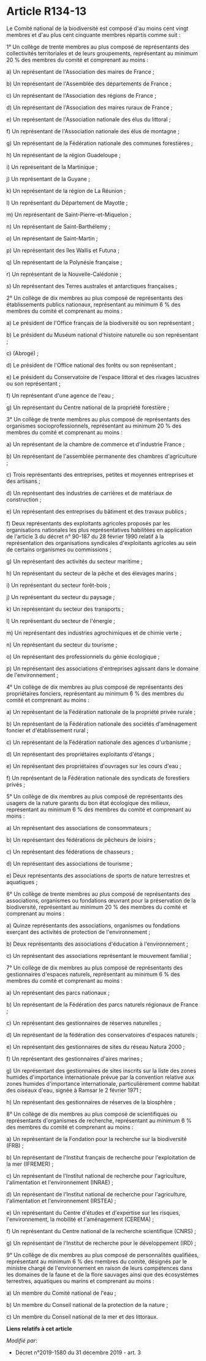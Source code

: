 # Article R134-13

Le Comité national de la biodiversité est composé d'au moins cent vingt membres et d'au plus cent cinquante membres répartis
comme suit :

1° Un collège de trente membres au plus composé de représentants des collectivités territoriales et de leurs groupements,
représentant au minimum 20 % des membres du comité et comprenant au moins :

a) Un représentant de l'Association des maires de France ;

b) Un représentant de l'Assemblée des départements de France ;

c) Un représentant de l'Association des régions de France ;

d) Un représentant de l'Association des maires ruraux de France ;

e) Un représentant de l'Association nationale des élus du littoral ;

f) Un représentant de l'Association nationale des élus de montagne ;

g) Un représentant de la Fédération nationale des communes forestières ;

h) Un représentant de la région Guadeloupe ;

i) Un représentant de la Martinique ;

j) Un représentant de la Guyane ;

k) Un représentant de la région de La Réunion ;

l) Un représentant du Département de Mayotte ;

m) Un représentant de Saint-Pierre-et-Miquelon ;

n) Un représentant de Saint-Barthélemy ;

o) Un représentant de Saint-Martin ;

p) Un représentant des îles Wallis et Futuna ;

q) Un représentant de la Polynésie française ;

r) Un représentant de la Nouvelle-Calédonie ;

s) Un représentant des Terres australes et antarctiques françaises ;

2° Un collège de dix membres au plus composé de représentants des établissements publics nationaux, représentant au minimum 6
% des membres du comité et comprenant au moins :

a) Le président de l'Office français de la biodiversité ou son représentant ;

b) Le président du Muséum national d'histoire naturelle ou son représentant ;

c) (Abrogé) ;

d) Le président de l'Office national des forêts ou son représentant ;

e) Le président du Conservatoire de l'espace littoral et des rivages lacustres ou son représentant ;

f) Un représentant d'une agence de l'eau ;

g) Un représentant du Centre national de la propriété forestière ;

3° Un collège de trente membres au plus composé de représentants des organismes socioprofessionnels, représentant au minimum
20 % des membres du comité et comprenant au moins :

a) Un représentant de la chambre de commerce et d'industrie France ;

b) Un représentant de l'assemblée permanente des chambres d'agriculture ;

c) Trois représentants des entreprises, petites et moyennes entreprises et des artisans ;

d) Un représentant des industries de carrières et de matériaux de construction ;

e) Un représentant des entreprises du bâtiment et des travaux publics ;

f) Deux représentants des exploitants agricoles proposés par les organisations nationales les plus représentatives habilitées
en application de l'article 3 du décret n° 90-187 du 28 février 1990 relatif à la représentation des organisations syndicales
d'exploitants agricoles au sein de certains organismes ou commissions ;

g) Un représentant des activités du secteur maritime ;

h) Un représentant du secteur de la pêche et des élevages marins ;

i) Un représentant du secteur forêt-bois ;

j) Un représentant du secteur du paysage ;

k) Un représentant du secteur des transports ;

l) Un représentant du secteur de l'énergie ;

m) Un représentant des industries agrochimiques et de chimie verte ;

n) Un représentant du secteur du tourisme ;

o) Un représentant des professionnels du génie écologique ;

p) Un représentant des associations d'entreprises agissant dans le domaine de l'environnement ;

4° Un collège de dix membres au plus composé de représentants des propriétaires fonciers, représentant au minimum 6 % des
membres du comité et comprenant au moins :

a) Un représentant de la Fédération nationale de la propriété privée rurale ;

b) Un représentant de la Fédération nationale des sociétés d'aménagement foncier et d'établissement rural ;

c) Un représentant de la Fédération nationale des agences d'urbanisme ;

d) Un représentant des propriétaires exploitants d'étangs ;

e) Un représentant des propriétaires d'ouvrages sur les cours d'eau ;

f) Un représentant de la Fédération nationale des syndicats de forestiers privés ;

5° Un collège de dix membres au plus composé de représentants des usagers de la nature garants du bon état écologique des
milieux, représentant au minimum 6 % des membres du comité et comprenant au moins :

a) Un représentant des associations de consommateurs ;

b) Un représentant des fédérations de pêcheurs de loisirs ;

c) Un représentant des fédérations de chasseurs ;

d) Un représentant des associations de tourisme ;

e) Deux représentants des associations de sports de nature terrestres et aquatiques ;

6° Un collège de trente membres au plus composé de représentants des associations, organismes ou fondations œuvrant pour la
préservation de la biodiversité, représentant au minimum 20 % des membres du comité et comprenant au moins :

a) Quinze représentants des associations, organismes ou fondations exerçant des activités de protection de l'environnement ;

b) Deux représentants des associations d'éducation à l'environnement ;

c) Un représentant des associations représentant le mouvement familial ;

7° Un collège de dix membres au plus composé de représentants des gestionnaires d'espaces naturels, représentant au minimum 6
% des membres du comité et comprenant au moins :

a) Un représentant des parcs nationaux ;

b) Un représentant de la Fédération des parcs naturels régionaux de France ;

c) Un représentant des gestionnaires de réserves naturelles ;

d) Un représentant de la fédération des conservatoires d'espaces naturels ;

e) Un représentant des gestionnaires de sites du réseau Natura 2000 ;

f) Un représentant des gestionnaires d'aires marines ;

g) Un représentant des gestionnaires de sites inscrits sur la liste des zones humides d'importance internationale prévue par
la convention relative aux zones humides d'importance internationale, particulièrement comme habitat des oiseaux d'eau,
signée à Ramsar le 2 février 1971 ;

h) Un représentant des gestionnaires de réserves de la biosphère ;

8° Un collège de dix membres au plus composé de scientifiques ou représentants d'organismes de recherche, représentant au
minimum 6 % des membres du comité et comprenant au moins :

a) Un représentant de la Fondation pour la recherche sur la biodiversité (FRB) ;

b) Un représentant de l'Institut français de recherche pour l'exploitation de la mer (IFREMER) ;

c) Un représentant de l'Institut national de recherche pour l'agriculture, l'alimentation et l'environnement (INRAE) ;

d) Un représentant de l'Institut national de recherche pour l'agriculture, l'alimentation et l'environnement (IRSTEA) ;

e) Un représentant du Centre d'études et d'expertise sur les risques, l'environnement, la mobilité et l'aménagement
(CEREMA) ;

f) Un représentant du Centre national de la recherche scientifique (CNRS) ;

g) Un représentant de l'Institut de recherche pour le développement (IRD) ;

9° Un collège de dix membres au plus composé de personnalités qualifiées, représentant au minimum 6 % des membres du comité,
désignés par le ministre chargé de l'environnement en raison de leurs compétences dans les domaines de la faune et de la
flore sauvages ainsi que des écosystèmes terrestres, aquatiques ou marins et comprenant au moins :

a) Un membre du Comité national de l'eau ;

b) Un membre du Conseil national de la protection de la nature ;

c) Un membre du Conseil national de la mer et des littoraux.

**Liens relatifs à cet article**

_Modifié par_:

  - Décret n°2019-1580 du 31 décembre 2019 - art. 3
